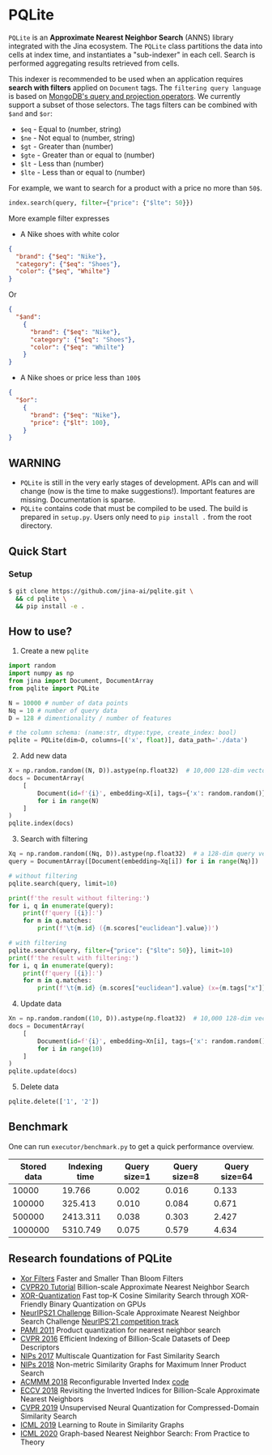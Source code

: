 # PQLite

`PQLite` is an  **Approximate Nearest Neighbor Search** (ANNS) library integrated with the Jina ecosystem.
The `PQLite` class partitions the data into cells at index time, and instantiates a "sub-indexer" in each cell.  Search is performed aggregating results retrieved from cells.

This indexer is recommended to be used when an application requires **search with filters** applied on `Document` tags.
The `filtering query language` is based on [MongoDB's query and projection operators](https://docs.mongodb.com/manual/reference/operator/query/). We currently support a subset of those selectors. 
The tags filters can be combined with `$and` and `$or`:

- `$eq` - Equal to (number, string)
- `$ne` - Not equal to (number, string)
- `$gt` - Greater than (number)
- `$gte` - Greater than or equal to (number)
- `$lt` - Less than (number)
- `$lte` - Less than or equal to (number)

For example, we want to search for a product with a price no more than `50$`.
```python
index.search(query, filter={"price": {"$lte": 50}})
```

More example filter expresses

- A Nike shoes with white color

```JSON
{
  "brand": {"$eq": "Nike"}, 
  "category": {"$eq": "Shoes"}, 
  "color": {"$eq", "Whilte"}
}
```

Or 

```JSON
{
  "$and": 
    {
      "brand": {"$eq": "Nike"},
      "category": {"$eq": "Shoes"}, 
      "color": {"$eq": "Whilte"}
    }
}
```


- A Nike shoes or price less than `100$`

```JSON
{
  "$or": 
    {
      "brand": {"$eq": "Nike"}, 
      "price": {"$lt": 100}, 
    }
}

```


## WARNING

- `PQLite` is still in the very early stages of development. APIs can and will change (now is the time to make suggestions!). Important features are missing. Documentation is sparse.
- `PQLite` contains code that must be compiled to be used. The build is prepared in `setup.py`. Users only need to `pip install .` from the root directory.

## Quick Start

### Setup

```bash
$ git clone https://github.com/jina-ai/pqlite.git \
  && cd pqlite \
  && pip install -e .
```
## How to use?

1. Create a new `pqlite`

```python
import random
import numpy as np
from jina import Document, DocumentArray
from pqlite import PQLite

N = 10000 # number of data points
Nq = 10 # number of query data
D = 128 # dimentionality / number of features

# the column schema: (name:str, dtype:type, create_index: bool)
pqlite = PQLite(dim=D, columns=[('x', float)], data_path='./data')
```

2. Add new data

```python
X = np.random.random((N, D)).astype(np.float32)  # 10,000 128-dim vectors to be indexed
docs = DocumentArray(
    [
        Document(id=f'{i}', embedding=X[i], tags={'x': random.random()})
        for i in range(N)
    ]
)
pqlite.index(docs)
```

3. Search with filtering

```python
Xq = np.random.random((Nq, D)).astype(np.float32)  # a 128-dim query vector
query = DocumentArray([Document(embedding=Xq[i]) for i in range(Nq)])

# without filtering
pqlite.search(query, limit=10)

print(f'the result without filtering:')
for i, q in enumerate(query):
    print(f'query [{i}]:')
    for m in q.matches:
        print(f'\t{m.id} ({m.scores["euclidean"].value})')

# with filtering
pqlite.search(query, filter={"price": {"$lte": 50}}, limit=10)
print(f'the result with filtering:')
for i, q in enumerate(query):
    print(f'query [{i}]:')
    for m in q.matches:
        print(f'\t{m.id} {m.scores["euclidean"].value} (x={m.tags["x"]})')
```

4. Update data

```python
Xn = np.random.random((10, D)).astype(np.float32)  # 10,000 128-dim vectors to be indexed
docs = DocumentArray(
    [
        Document(id=f'{i}', embedding=Xn[i], tags={'x': random.random()})
        for i in range(10)
    ]
)
pqlite.update(docs)
```

5. Delete data

```python
pqlite.delete(['1', '2'])
```

## Benchmark

One can run `executor/benchmark.py` to get a quick performance overview.

|Stored data| Indexing time | Query size=1 | Query size=8 | Query size=64|
|---|---|---|---|---|
|10000 | 19.766 | 0.002 | 0.016 | 0.133|
|100000 | 325.413 | 0.010 | 0.084 | 0.671|
|500000 | 2413.311 | 0.038 | 0.303 | 2.427|
|1000000 | 5310.749 | 0.075 | 0.579 | 4.634|

## Research foundations of PQLite

- [Xor Filters](https://lemire.me/blog/2019/12/19/xor-filters-faster-and-smaller-than-bloom-filters/) Faster and Smaller Than Bloom Filters
- [CVPR20 Tutorial](https://www.youtube.com/watch?v=SKrHs03i08Q&list=PLKQB14e0EJUWaTnwgQogJ3nSLzEFNn9d8&t=849s) Billion-scale Approximate Nearest Neighbor Search
- [XOR-Quantization](https://arxiv.org/pdf/2008.02002.pdf) Fast top-K Cosine Similarity Search through XOR-Friendly Binary Quantization on GPUs
- [NeurIPS21 Challenge](http://big-ann-benchmarks.com/index.html) Billion-Scale Approximate Nearest Neighbor Search Challenge [NeurIPS'21 competition track](https://neurips.cc/Conferences/2021/CompetitionTrack)
- [PAMI 2011](https://hal.inria.fr/inria-00514462v1/document) Product quantization for nearest neighbor search
- [CVPR 2016](https://research.yandex.com/publications/138) Efficient Indexing of Billion-Scale Datasets of Deep Descriptors
- [NIPs 2017](https://papers.nips.cc/paper/2017/file/b6617980ce90f637e68c3ebe8b9be745-Paper.pdf) Multiscale Quantization for Fast Similarity Search
- [NIPs 2018](https://research.yandex.com/publications/187) Non-metric Similarity Graphs for Maximum Inner Product Search
- [ACMMM 2018](https://arxiv.org/abs/1808.03969) Reconfigurable Inverted Index [code](https://github.com/matsui528/rii)
- [ECCV 2018](https://arxiv.org/abs/1802.02422) Revisiting the Inverted Indices for Billion-Scale Approximate Nearest Neighbors
- [CVPR 2019](https://research.yandex.com/publications/196) Unsupervised Neural Quantization for Compressed-Domain Similarity Search
- [ICML 2019](https://research.yandex.com/publications/188) Learning to Route in Similarity Graphs
- [ICML 2020](https://research.yandex.com/publications/280) Graph-based Nearest Neighbor Search: From Practice to Theory
